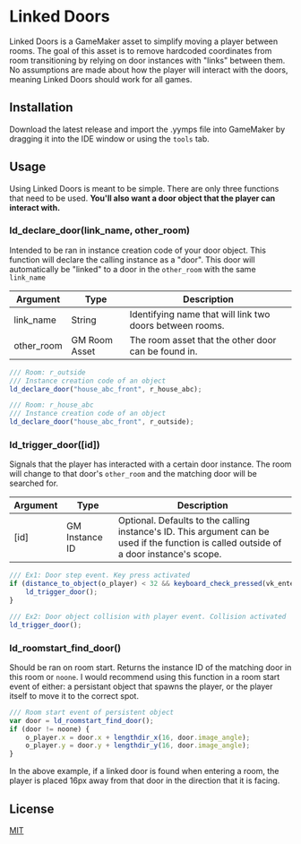 # Linked Doors

Linked Doors is a GameMaker asset to simplify moving a player between rooms. The goal of this asset is to remove hardcoded coordinates from room transitioning by relying on door instances with "links" between them. No assumptions are made about how the player will interact with the doors, meaning Linked Doors should work for all games.

## Installation

Download the latest release and import the .yymps file into GameMaker by dragging it into the IDE window or using the `tools` tab.

## Usage

Using Linked Doors is meant to be simple. There are only three functions that need to be used. **You'll also want a door object that the player can interact with.**

### ld_declare_door(link_name, other_room)

Intended to be ran in instance creation code of your door object. This function will declare the calling instance as a "door". This door will automatically be "linked" to a door in the `other_room` with the same `link_name`  

| Argument | Type | Description |
| --- | --- | --- |
| link_name | String | Identifying name that will link two doors between rooms. |
| other_room | GM Room Asset | The room asset that the other door can be found in. |

```javascript
/// Room: r_outside
/// Instance creation code of an object
ld_declare_door("house_abc_front", r_house_abc);
````

```javascript
/// Room: r_house_abc
/// Instance creation code of an object
ld_declare_door("house_abc_front", r_outside);
````

### ld_trigger_door([id])

Signals that the player has interacted with a certain door instance. The room will change to that door's `other_room` and the matching door will be searched for.

| Argument | Type | Description |
| --- | --- | --- |
| [id] | GM Instance ID | Optional. Defaults to the calling instance's ID. This argument can be used if the function is called outside of a door instance's scope. |

```javascript
/// Ex1: Door step event. Key press activated
if (distance_to_object(o_player) < 32 && keyboard_check_pressed(vk_enter)) {
    ld_trigger_door();
}
```

```javascript
/// Ex2: Door object collision with player event. Collision activated
ld_trigger_door();
```

### ld_roomstart_find_door()

Should be ran on room start. Returns the instance ID of the matching door in this room or `noone`. I would recommend using this function in a room start event of either: a persistant object that spawns the player, or the player itself to move it to the correct spot.

```javascript
/// Room start event of persistent object
var door = ld_roomstart_find_door();
if (door != noone) {
	o_player.x = door.x + lengthdir_x(16, door.image_angle);
	o_player.y = door.y + lengthdir_y(16, door.image_angle);
}
```
In the above example, if a linked door is found when entering a room, the player is placed 16px away from that door in the direction that it is facing.

## License
[MIT](https://choosealicense.com/licenses/mit/)
